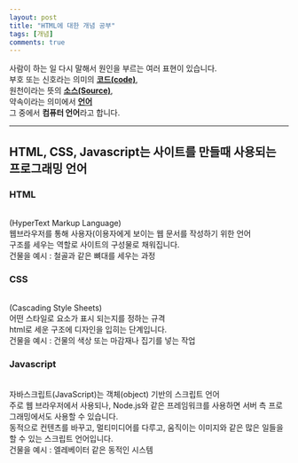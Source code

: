 ```yaml
---
layout: post
title: "HTML에 대한 개념 공부"
tags: [개념]
comments: true
---
```


사람이 하는 일
다시 말해서
원인을 부르는 여러 표현이 있습니다.<br>
부호 또는 신호라는 의미의 <strong><u>코드(code)</u></strong>, <br>
원천이라는 뜻의 <strong><u>소스(Source)</u></strong>, <br>
약속이라는 의미에서 <strong><u>언어</u></strong> <br>
그 중에서 <strong>컴퓨터 언어</strong>라고 합니다.

--- 

## HTML, CSS, Javascript는 사이트를 만들때 사용되는 프로그래밍 언어
  <p>
  
### HTML

  <br>
  (HyperText Markup Language)<br>
  웹브라우저를 통해 사용자(이용자에게 보이는 웹 문서를 작성하기 위한 언어<br>
  구조를 세우는 역할로 사이트의 구성물로 채워집니다.<br>
  건물을 예시 : 철골과 같은 뼈대를 세우는 과정<br>

   <p>
  
### CSS
  
  <br>
  (Cascading Style Sheets)<br>
  어떤 스타일로 요소가 표시 되는지를 정하는 규격<br>
  html로 세운 구조에 디자인을 입히는 단계입니다.<br>
  건물을 예시 : 건물의 색상 또는 마감재나 집기를 넣는 작업<br>
  
   </p>
    <p>
    
### Javascript

  <br>
  자바스크립트(JavaScript)는 객체(object) 기반의 스크립트 언어<br>
  주로 웹 브라우저에서 사용되나, Node.js와 같은 프레임워크를 사용하면 서버 측 프로그래밍에서도 사용할 수 있습니다.<br>
  동적으로 컨텐츠를 바꾸고, 멀티미디어를 다루고, 움직이는 이미지와 같은 많은 일들을 할 수 있는 스크립트 언어입니다.<br>
  건물을 예시 : 엘레베이터 같은 동적인 시스템<br>
  </p>
